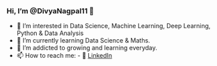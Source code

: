 ### Hi, I’m @DivyaNagpal11 👋 

- 👀 I’m interested in Data Science, Machine Learning, Deep Learning, Python & Data Analysis
- 🌱 I’m currently learning Data Science & Maths.
- 💞️ I’m addicted to growing and learning everyday.
- 📫 How to reach me: 
        - :office: [LinkedIn](https://www.linkedin.com/in/divyanagpal11/)

<!---
DivyaNagpal11/DivyaNagpal11 is a ✨ special ✨ repository because its `README.md` (this file) appears on your GitHub profile.
You can click the Preview link to take a look at your changes.
--->
